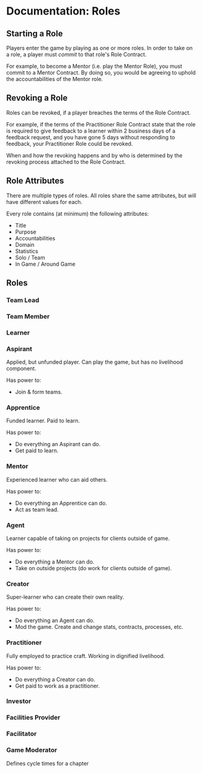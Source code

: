 # Documentation: Roles

## Starting a Role

Players enter the game by playing as one or more roles. In order to take on a role, a player must _commit_ to that role's Role Contract.

For example, to become a Mentor (i.e. play the Mentor Role), you must commit to a Mentor Contract. By doing so, you would be agreeing to uphold the accountabilities of the Mentor role.

## Revoking a Role

Roles can be revoked, if a player breaches the terms of the Role Contract.

For example, if the terms of the Practitioner Role Contract state that the role is required to give feedback to a learner within 2 business days of a feedback request, and you have gone 5 days without responding to feedback, your Practitioner Role could be revoked.

When and how the revoking happens and by who is determined by the revoking process attached to the Role Contract.

## Role Attributes

There are multiple types of roles. All roles share the same attributes, but will have different values for each.

Every role contains (at minimum) the following attributes:

- Title
- Purpose
- Accountabilities
- Domain
- Statistics
- Solo / Team
- In Game / Around Game

## Roles

### Team Lead
<!-- TODO: define role -->

### Team Member
<!-- TODO: define role -->

### Learner
<!-- TODO: define role -->

### Aspirant
Applied, but unfunded player. Can play the game, but has no livelihood component.

Has power to:
- Join & form teams.

<!-- TODO: define role -->

### Apprentice
Funded learner. Paid to learn.

Has power to:
- Do everything an Aspirant can do.
- Get paid to learn.

<!-- TODO: define role -->

### Mentor
Experienced learner who can aid others.

Has power to:
- Do everything an Apprentice can do.
- Act as team lead.

<!-- TODO: define role -->

### Agent
Learner capable of taking on projects for clients outside of game.

Has power to:
- Do everything a Mentor can do.
- Take on outside projects (do work for clients outside of game).

<!-- TODO: define role -->

### Creator
Super-learner who can create their own reality.

Has power to:
- Do everything an Agent can do.
- Mod the game. Create and change stats, contracts, processes, etc.

<!-- TODO: define role -->

### Practitioner
Fully employed to practice craft. Working in dignified livelihood.

Has power to:
- Do everything a Creator can do.
- Get paid to work as a practitioner.

<!-- TODO: define role -->

### Investor
<!-- TODO: define role -->

### Facilities Provider
<!-- TODO: define role -->

### Facilitator
<!-- TODO: define role -->

### Game Moderator

Defines cycle times for a chapter
